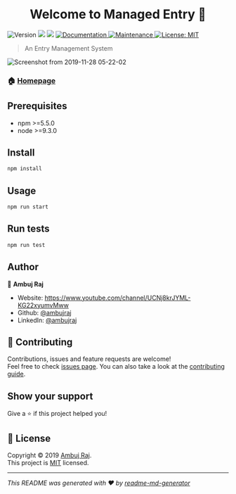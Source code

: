 <h1 align="center">Welcome to Managed Entry 👋</h1>
<p>
  <img alt="Version" src="https://img.shields.io/badge/version-1.0.0-blue.svg?cacheSeconds=2592000" />
  <img src="https://img.shields.io/badge/npm-%3E%3D5.5.0-blue.svg" />
  <img src="https://img.shields.io/badge/node-%3E%3D9.3.0-blue.svg" />
  <a href="https://github.com/ambujraj/ManagedEntry/blob/master/README.md" target="_blank">
    <img alt="Documentation" src="https://img.shields.io/badge/documentation-yes-brightgreen.svg" />
  </a>
  <a href="https://github.com/ambujraj/ManagedEntry/graphs/commit-activity" target="_blank">
    <img alt="Maintenance" src="https://img.shields.io/badge/Maintained%3F-yes-green.svg" />
  </a>
  <a href="https://github.com/ambujraj/ManagedEntry/blob/master/LICENSE" target="_blank">
    <img alt="License: MIT" src="https://img.shields.io/github/license/ambujraj/Managed Entry" />
  </a>
</p>

> An Entry Management System

![Screenshot from 2019-11-28 05-22-02](https://user-images.githubusercontent.com/29935993/69766699-30895400-119f-11ea-8868-d60acb4d2061.png)

### 🏠 [Homepage](http://github.com/ambujraj/ManagedEntry)

## Prerequisites

- npm >=5.5.0
- node >=9.3.0

## Install

```sh
npm install
```

## Usage

```sh
npm run start
```

## Run tests

```sh
npm run test
```

## Author

👤 **Ambuj Raj**

* Website: https://www.youtube.com/channel/UCNj8krJYML-KG22xyumvMww
* Github: [@ambujraj](https://github.com/ambujraj)
* LinkedIn: [@ambujraj](https://linkedin.com/in/ambujraj)

## 🤝 Contributing

Contributions, issues and feature requests are welcome!<br />Feel free to check [issues page](https://github.com/ambujraj/ManagedEntry/issues). You can also take a look at the [contributing guide](https://github.com/kefranabg/readme-md-generator/blob/master/CONTRIBUTING.md).

## Show your support

Give a ⭐️ if this project helped you!

## 📝 License

Copyright © 2019 [Ambuj Raj](https://github.com/ambujraj).<br />
This project is [MIT](https://github.com/ambujraj/ManagedEntry/blob/master/LICENSE) licensed.

***
_This README was generated with ❤️ by [readme-md-generator](https://github.com/kefranabg/readme-md-generator)_
